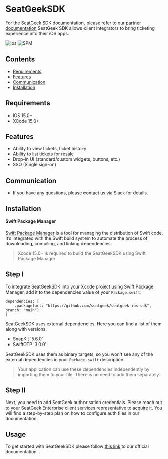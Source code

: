 # SeatGeekSDK


For the SeatGeek SDK documentation, please refer to our [partner documentation](https://partners.seatgeek.com)
SeatGeek SDK allows client integrators to bring ticketing experience into their iOS apps.


![ios](https://img.shields.io/cocoapods/p/ios?color=lightgrey)
![SPM](https://img.shields.io/badge/SPM-Compatible-brightgreen)

## Contents
- [Requirements](https://github.com/seatgeek/seatgeek-ios-sdk#requirements)
- [Features](https://github.com/seatgeek/seatgeek-ios-sdk#features)
- [Communication](https://github.com/seatgeek/seatgeek-ios-sdk#communication)
- [Installation](https://github.com/seatgeek/seatgeek-ios-sdk#installation)

## Requirements
- iOS 15.0+
- XCode 15.0+

## Features
- Ability to view tickets, ticket history
- Ability to list tickets for resale
- Drop-in UI (standard/custom widgets, buttons, etc.)
- SSO (Single sign-on)


## Communication
- If you have any questions, please contact us via Slack for details.

## Installation

#### Swift Package Manager
[Swift Package Manager](https://www.swift.org/package-manager/) is a tool for managing the distribution of Swift code. It’s integrated with the Swift build system to automate the process of downloading, compiling, and linking dependencies.

>Xcode 15.0+ is required to build the SeatGeekSDK using Swift Package Manager

## Step I

To integrate SeatGeekSDK into your Xcode project using Swift Package Manager, add it to the dependencies value of your `Package.swift`:

    dependencies: [
        .package(url: "https://github.com/seatgeek/seatgeek-ios-sdk", branch: "main")
    ]

SeatGeekSDK uses external dependencies. Here you can find a list of them along with versions. 

 - SnapKit '5.6.0'
 - SwiftOTP '3.0.0'

SeatGeekSDK uses them as binary targets, so you won't see any of the external dependencies in your `Package.swift` description. 
>Your application can use these dependencies independently by importing them to your file. There is no need to add them separately.

## Step II
Next, you need to add SeatGeek authorisation credentials. Please reach out to your SeatGeek Enterprise client services representative to acquire it.
You will find a step-by-step plan on how to configure auth files in our documentation.

## Usage
To get started with SeatGeekSDK please follow [this link](https://partners.seatgeek.com/mobile-sdk/iOS#getting-started-with-ios) to our official documentation.

